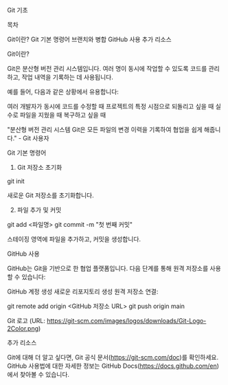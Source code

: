 Git 기초

목차

Git이란?
Git 기본 명령어
브랜치와 병합
GitHub 사용
추가 리소스

Git이란?

Git은 분산형 버전 관리 시스템입니다. 여러 명이 동시에 작업할 수 있도록 코드를 관리하고, 작업 내역을 기록하는 데 사용됩니다.

예를 들어, 다음과 같은 상황에서 유용합니다:

여러 개발자가 동시에 코드를 수정할 때
프로젝트의 특정 시점으로 되돌리고 싶을 때
실수로 파일을 지웠을 때 복구하고 싶을 때

"분산형 버전 관리 시스템 Git은 모든 파일의 변경 이력을 기록하여 협업을 쉽게 해줍니다." - Git 사용자

Git 기본 명령어

1. Git 저장소 초기화

git init

새로운 Git 저장소를 초기화합니다.

2. 파일 추가 및 커밋

git add <파일명>
git commit -m "첫 번째 커밋"

스테이징 영역에 파일을 추가하고, 커밋을 생성합니다.

GitHub 사용

GitHub는 Git을 기반으로 한 협업 플랫폼입니다. 다음 단계를 통해 원격 저장소를 사용할 수 있습니다:

GitHub 계정 생성
새로운 리포지토리 생성
원격 저장소 연결:

git remote add origin <GitHub 저장소 URL>
git push origin main

Git 로고
(URL: https://git-scm.com/images/logos/downloads/Git-Logo-2Color.png)

추가 리소스

Git에 대해 더 알고 싶다면, Git 공식 문서(https://git-scm.com/doc)를 확인하세요.
GitHub 사용법에 대한 자세한 정보는 GitHub Docs(https://docs.github.com/en)에서 찾아볼 수 있습니다.
